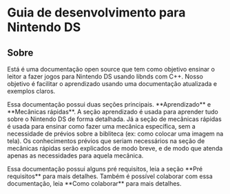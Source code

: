 # Guia de desenvolvimento para Nintendo DS
## Sobre
<p>
Está é uma documentação open source que tem como objetivo ensinar o leitor a fazer jogos para Nintendo DS usando libnds com C++. Nosso objetivo é facilitar o aprendizado usando uma documentação atualizada e exemplos claros.
<br><p>
Essa documentação possui duas seções principais. **Aprendizado** e **Mecânicas rápidas**. A seção aprendizado é usada para aprender tudo sobre o Nintendo DS de forma detalhada. Já a seção de mecânicas rápidas é usada para ensinar como fazer uma mecânica específica, sem a necessidade de prévios sobre a bibliteca (ex: como colocar uma imagem na tela). Os conhecimentos prévios que seriam necessários na seção de mecânicas rápidas serão explicados de modo breve, e de modo que atenda apenas as necessidades para aquela mecânica.
<br><p>
Essa documentação possui alguns pré requisitos, leia a seção **Pré requisitos** para mais detalhes. Também é possível colaborar com essa documentação, leia **Como colaborar** para mais detalhes.

